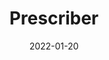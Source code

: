 ---
date: 2022-01-20
##
title:    Prescriber 
## Titel der Publikation, beispielweise The Lancet.
##
authors: 'Chaplin, S'
##
status:   default
##
en:
  subtitle:   'Molnupiravir: an antiviral for the prevention of severe COVID-19'
  ##
  description: 'Molnupiravir (Lagevrio) is an oral antiviral agent for the treatment of mild to moderate COVID-19 in patients who are at higher risk of developing severe illness. This article outlines its indications, efficacy and adverse effects. '
  ## 
  tags:    [COVID-19, Molnupiravir, Lagevrio, agents]
## 
de: 
  ##
  subtitle:   'Molnupiravir: ein Virostatikum zur Prävention schwerer COVID-19'
  ##
  description: 'Molnupiravir (Lagevrio) ist ein orales antivirales Mittel zur Behandlung von leichter bis mittelschwerer COVID-19 bei Patienten, die ein höheres Risiko für die Entwicklung einer schweren Erkrankung haben. Dieser Artikel beschreibt die Indikationen, die Wirksamkeit und die unerwünschten Wirkungen.'
  ## 
  ##
  tags:     [COVID-19, Molnupiravir, Lagevrio, Wirkstoffe]
##
group:  "Treatments"
##
credit:      https://doi.org/10.1002/psb.1963
##
## 2020-09-30_10.1038_s41590-020-00808-x.md
---